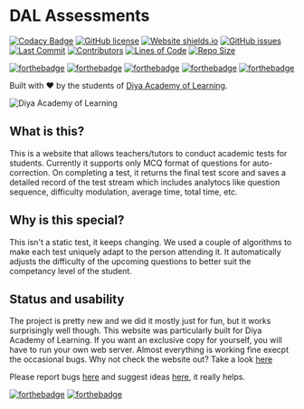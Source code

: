 # DAL Assessments

[![Codacy Badge](https://app.codacy.com/project/badge/Grade/9e4d4633522c46f3aa06bedb019c7ef0)](https://www.codacy.com/gh/diyaschool/dal_assessments/dashboard?utm_source=github.com&amp;utm_medium=referral&amp;utm_content=diyaschool/dal_assessments&amp;utm_campaign=Badge_Grade)
[![GitHub license](https://img.shields.io/github/license/Naereen/StrapDown.js.svg)](https://github.com/ChaitanyaPy/dal_assessments/blob/master/LICENSE)
[![Website shields.io](https://img.shields.io/website-up-down-green-red/http/shields.io.svg)](https://diyaassessments.pythonanywhere.com)
[![GitHub issues](https://img.shields.io/github/issues/diyaschool/dal_assessments.svg)](https://github.com/diyaschool/dal_assessments/issues/)
[![Last Commit](https://img.shields.io/github/last-commit/diyaschool/dal_assessments?style=plastic)](https://github.com/diyaschool/dal_assessments/commits/)
[![Contributors](https://img.shields.io/github/contributors/diyaschool/dal_assessments?style=plastic)](https://github.com/diyaschool/dal_assessments/graphs/contributors)
[![Lines of Code](https://tokei.rs/b1/github/diyaschool/dal_assessments?category=code)](https://github.com/diyaschool/dal_assessments/blob/production/main.py)
[![Repo Size](https://img.shields.io/github/repo-size/diyaschool/dal_assessments.svg)](https://github.com/diyaschool/dal_assessments/)

[![forthebadge](https://forthebadge.com/images/badges/built-with-love.svg)](https://forthebadge.com)
[![forthebadge](https://forthebadge.com/images/badges/uses-html.svg)](https://forthebadge.com)
[![forthebadge](https://forthebadge.com/images/badges/made-with-python.svg)](https://www.python.org)
[![forthebadge](https://forthebadge.com/images/badges/open-source.svg)](https://forthebadge.com)
[![forthebadge](https://forthebadge.com/images/badges/contains-tasty-spaghetti-code.svg)](https://forthebadge.com)

Built with :heart: by the students of [Diya Academy of Learning](https://www.diyaschool.com/).

![Diya Academy of Learning](https://diyaassessments.pythonanywhere.com/logo.png)

## What is this?
This is a website that allows teachers/tutors to conduct academic tests for students. Currently it supports only MCQ format of questions for auto-correction. On completing a test, it returns the final test score and saves a detailed record of the test stream which includes analytocs like question sequence, difficulty modulation, average time, total time, etc.

## Why is this special?
This isn't a static test, it keeps changing. We used a couple of algorithms to make each test uniquely adapt to the person attending it. It automatically adjusts the difficulty of the upcoming questions to better suit the competancy level of the student.

## Status and usability
The project is pretty new and we did it mostly just for fun, but it works surprisingly well though.
This website was particularly built for Diya Academy of Learning. If you want an exclusive copy for yourself, you will have to run your own web server.
Almost everything is working fine execpt the occasional bugs. Why not check the website out? Take a look [here](https://diyaassessments.pythonanywhere.com/)

Please report bugs [here](https://github.com/diyaschool/dal_assessments/issues/new?assignees=&labels=&template=bug_report.md) and suggest ideas [here](https://github.com/diyaschool/dal_assessments/issues/new?assignees=&labels=&template=feature_request.md), it really helps.


[![forthebadge](https://forthebadge.com/images/badges/check-it-out.svg)](https://diyaassessments.pythonanywhere.com/)
[![forthebadge](https://forthebadge.com/images/badges/powered-by-electricity.svg)](https://forthebadge.com)

